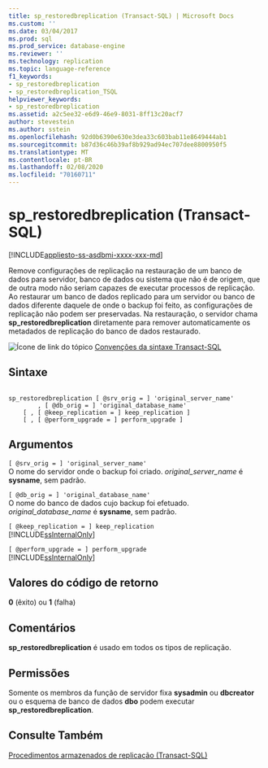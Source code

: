 ```yaml
---
title: sp_restoredbreplication (Transact-SQL) | Microsoft Docs
ms.custom: ''
ms.date: 03/04/2017
ms.prod: sql
ms.prod_service: database-engine
ms.reviewer: ''
ms.technology: replication
ms.topic: language-reference
f1_keywords:
- sp_restoredbreplication
- sp_restoredbreplication_TSQL
helpviewer_keywords:
- sp_restoredbreplication
ms.assetid: a2c5ee32-e6d9-46e9-8031-8ff13c20acf7
author: stevestein
ms.author: sstein
ms.openlocfilehash: 92d0b6390e630e3dea33c603bab11e8649444ab1
ms.sourcegitcommit: b87d36c46b39af8b929ad94ec707dee8800950f5
ms.translationtype: MT
ms.contentlocale: pt-BR
ms.lasthandoff: 02/08/2020
ms.locfileid: "70160711"
---
```

# <a name="sp_restoredbreplication-transact-sql"></a>sp_restoredbreplication (Transact-SQL)
[!INCLUDE[appliesto-ss-asdbmi-xxxx-xxx-md](../../includes/appliesto-ss-asdbmi-xxxx-xxx-md.md)]

  Remove configurações de replicação na restauração de um banco de dados para servidor, banco de dados ou sistema que não é de origem, que de outra modo não seriam capazes de executar processos de replicação. Ao restaurar um banco de dados replicado para um servidor ou banco de dados diferente daquele de onde o backup foi feito, as configurações de replicação não podem ser preservadas. Na restauração, o servidor chama **sp_restoredbreplication** diretamente para remover automaticamente os metadados de replicação do banco de dados restaurado.  
  
 ![Ícone de link do tópico](../../database-engine/configure-windows/media/topic-link.gif "Ícone de link do tópico") [Convenções da sintaxe Transact-SQL](../../t-sql/language-elements/transact-sql-syntax-conventions-transact-sql.md)  
  
## <a name="syntax"></a>Sintaxe  
  
```  
  
sp_restoredbreplication [ @srv_orig = ] 'original_server_name'  
        , [ @db_orig = ] 'original_database_name'  
    [ , [ @keep_replication = ] keep_replication ]  
    [ , [ @perform_upgrade = ] perform_upgrade ]  
```  
  
## <a name="arguments"></a>Argumentos  
`[ @srv_orig = ] 'original_server_name'`  
 O nome do servidor onde o backup foi criado. *original_server_name* é **sysname**, sem padrão.  
  
`[ @db_orig = ] 'original_database_name'`  
 O nome do banco de dados cujo backup foi efetuado. *original_database_name* é **sysname**, sem padrão.  
  
`[ @keep_replication = ] keep_replication`  
 [!INCLUDE[ssInternalOnly](../../includes/ssinternalonly-md.md)]  
  
`[ @perform_upgrade = ] perform_upgrade`  
 [!INCLUDE[ssInternalOnly](../../includes/ssinternalonly-md.md)]  
  
## <a name="return-code-values"></a>Valores do código de retorno  
 **0** (êxito) ou **1** (falha)  
  
## <a name="remarks"></a>Comentários  
 **sp_restoredbreplication** é usado em todos os tipos de replicação.  
  
## <a name="permissions"></a>Permissões  
 Somente os membros da função de servidor fixa **sysadmin** ou **dbcreator** ou o esquema de banco de dados **dbo** podem executar **sp_restoredbreplication**.  
  
## <a name="see-also"></a>Consulte Também  
 [Procedimentos armazenados de replicação &#40;Transact-SQL&#41;](../../relational-databases/system-stored-procedures/replication-stored-procedures-transact-sql.md)  
  
  
